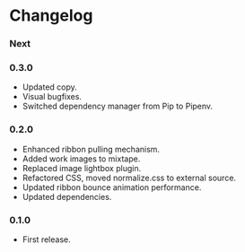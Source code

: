 # Changelog


### Next


### 0.3.0

- Updated copy.
- Visual bugfixes.
- Switched dependency manager from Pip to Pipenv.

### 0.2.0

- Enhanced ribbon pulling mechanism.
- Added work images to mixtape.
- Replaced image lightbox plugin.
- Refactored CSS, moved normalize.css to external source.
- Updated ribbon bounce animation performance.
- Updated dependencies.

### 0.1.0

- First release.
